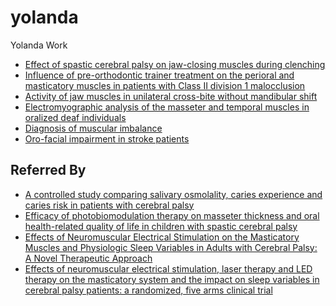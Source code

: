 # yolanda
Yolanda Work
- [Effect of spastic cerebral palsy on jaw-closing muscles during clenching](https://pubmed.ncbi.nlm.nih.gov/20618784/)
- [Influence of pre-orthodontic trainer treatment on the perioral and masticatory muscles in patients with Class II division 1 malocclusion](https://pubmed.ncbi.nlm.nih.gov/21212169/)
- [Activity of jaw muscles in unilateral cross-bite without mandibular shift](https://pubmed.ncbi.nlm.nih.gov/19019348/)
- [Electromyographic analysis of the masseter and temporal muscles in oralized deaf individuals](https://pubmed.ncbi.nlm.nih.gov/16929627/)
- [Diagnosis of muscular imbalance](https://pubmed.ncbi.nlm.nih.gov/11392239/)
- [Oro-facial impairment in stroke patients](https://pubmed.ncbi.nlm.nih.gov/28128465/)
## Referred By
- [A controlled study comparing salivary osmolality, caries experience and caries risk in patients with cerebral palsy](https://pubmed.ncbi.nlm.nih.gov/29476677/)
- [Efficacy of photobiomodulation therapy on masseter thickness and oral health-related quality of life in children with spastic cerebral palsy](https://pubmed.ncbi.nlm.nih.gov/28536904/)
- [Effects of Neuromuscular Electrical Stimulation on the Masticatory Muscles and Physiologic Sleep Variables in Adults with Cerebral Palsy: A Novel Therapeutic Approach](https://pubmed.ncbi.nlm.nih.gov/26247208/)
- [Effects of neuromuscular electrical stimulation, laser therapy and LED therapy on the masticatory system and the impact on sleep variables in cerebral palsy patients: a randomized, five arms clinical trial](https://pubmed.ncbi.nlm.nih.gov/22587485/)
